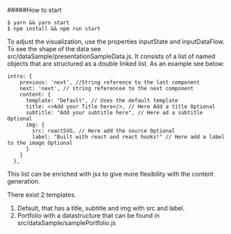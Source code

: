 #####How to start

```
$ yarn && yarn start
$ npm install && npm run start
```

To adjust the visualization, use the properties inputState and inputDataFlow.
To see the shape of the data see src/dataSample/presentationSampleData.js. It 
consists of a list of named objects that are structured as a double linked list. 
As an example see below: 
```
intro: {
    previous: 'next', //String reference to the last component
    next: 'next', // string referencee to the next component
    content: {
      template: "Default", // Uses the default template
      title: <>Add your Title here</>, // Here Add a title Optional
      subtitle: "Add your subtitle here", // Here ad a subtitle Optional
      img: {
        src: reactSVG, // Here add the source Optional
        label: "Built with react and react hooks!" // Here add a label to the image Optional
      }
    }
  },
```
This list can be enriched with jsx to give more flexibility with the content generation.

There exist 2 templates. 
1) Default, that has a title, subtitle and img with src and label.
2) Portfolio with a datastructure that can be found in src/dataSample/samplePortfolio.js

 



